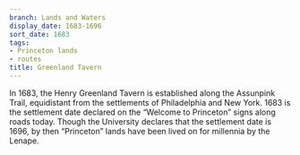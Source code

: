 ```yaml
---
branch: Lands and Waters
display_date: 1683-1696
sort_date: 1683
tags:
- Princeton lands
- routes
title: Greenland Tavern
---
```


In 1683, the Henry Greenland Tavern is established along the Assunpink Trail, equidistant from the settlements of Philadelphia and New York. 1683 is the settlement date declared on the “Welcome to Princeton” signs along roads today. Though the University declares that the settlement date is 1696, by then “Princeton” lands have been lived on for millennia by the Lenape.